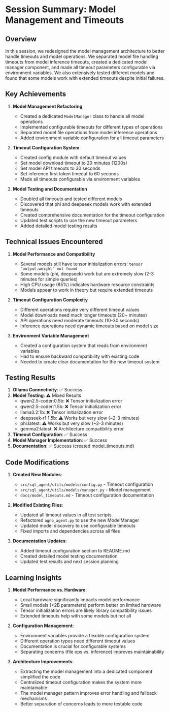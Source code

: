 # Session Summary: Model Management and Timeouts

## Overview
In this session, we redesigned the model management architecture to better handle timeouts and model operations. We separated model file handling timeouts from model inference timeouts, created a dedicated model manager component, and made all timeout parameters configurable via environment variables. We also extensively tested different models and found that some models work with extended timeouts despite initial failures.

## Key Achievements

1. **Model Management Refactoring**
   - Created a dedicated `ModelManager` class to handle all model operations
   - Implemented configurable timeouts for different types of operations
   - Separated model file operations from model inference operations
   - Added environment variable configuration for all timeout parameters

2. **Timeout Configuration System**
   - Created config module with default timeout values
   - Set model download timeout to 20 minutes (1200s)
   - Set model API timeouts to 30 seconds
   - Set inference first token timeout to 60 seconds
   - Made all timeouts configurable via environment variables

3. **Model Testing and Documentation**
   - Doubled all timeouts and tested different models
   - Discovered that phi and deepseek models work with extended timeouts
   - Created comprehensive documentation for the timeout configuration
   - Updated test scripts to use the new timeout parameters
   - Added detailed model testing results

## Technical Issues Encountered

1. **Model Performance and Compatibility**
   - Several models still have tensor initialization errors: `tensor 'output.weight' not found`
   - Some models (phi, deepseek) work but are extremely slow (2-3 minutes for simple queries)
   - High CPU usage (85%) indicates hardware resource constraints
   - Models appear to work in theory but require extended timeouts

2. **Timeout Configuration Complexity**
   - Different operations require very different timeout values
   - Model downloads need much longer timeouts (20+ minutes)
   - API operations need moderate timeouts (10-30 seconds)
   - Inference operations need dynamic timeouts based on model size

3. **Environment Variable Management**
   - Created a configuration system that reads from environment variables
   - Had to ensure backward compatibility with existing code
   - Needed to create clear documentation for the new timeout system

## Testing Results

1. **Ollama Connectivity**: ✅ Success
2. **Model Testing**: ⚠️ Mixed Results
   - qwen2.5-coder:0.5b: ❌ Tensor initialization error
   - qwen2.5-coder:1.5b: ❌ Tensor initialization error
   - llama3.2:1b: ❌ Tensor initialization error
   - deepseek-r1:1.5b: ⚠️ Works but very slow (~2-3 minutes)
   - phi:latest: ⚠️ Works but very slow (~2-3 minutes)
   - gemma2:latest: ❌ Architecture compatibility error
3. **Timeout Configuration**: ✅ Success
4. **Model Manager Implementation**: ✅ Success
5. **Documentation**: ✅ Success (created model_timeouts.md)

## Code Modifications

1. **Created New Modules**:
   - `src/sql_agent/utils/models/config.py` - Timeout configuration
   - `src/sql_agent/utils/models/manager.py` - Model management
   - `docs/model_timeouts.md` - Timeout configuration documentation

2. **Modified Existing Files**:
   - Updated all timeout values in all test scripts
   - Refactored `agno_agent.py` to use the new ModelManager
   - Updated model discovery to use configurable timeouts
   - Fixed imports and dependencies across all files

3. **Documentation Updates**:
   - Added timeout configuration section to README.md
   - Created detailed model testing documentation
   - Updated test results and next session planning

## Learning Insights

1. **Model Performance vs. Hardware**:
   - Local hardware significantly impacts model performance
   - Small models (<2B parameters) perform better on limited hardware
   - Tensor initialization errors are likely library compatibility issues
   - Extended timeouts help with some models but not all

2. **Configuration Management**:
   - Environment variables provide a flexible configuration system
   - Different operation types need different timeout values
   - Documentation is crucial for configurable systems
   - Separating concerns (file ops vs. inference) improves maintainability

3. **Architecture Improvements**:
   - Extracting the model management into a dedicated component simplified the code
   - Centralized timeout configuration makes the system more maintainable
   - The model manager pattern improves error handling and fallback mechanisms
   - Better separation of concerns leads to more testable code